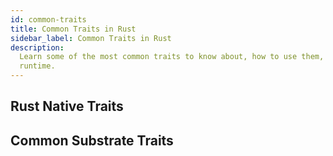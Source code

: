 ```yaml
---
id: common-traits
title: Common Traits in Rust
sidebar_label: Common Traits in Rust
description:
  Learn some of the most common traits to know about, how to use them, and how they can improve your
  runtime.
---
```


## Rust Native Traits

## Common Substrate Traits
